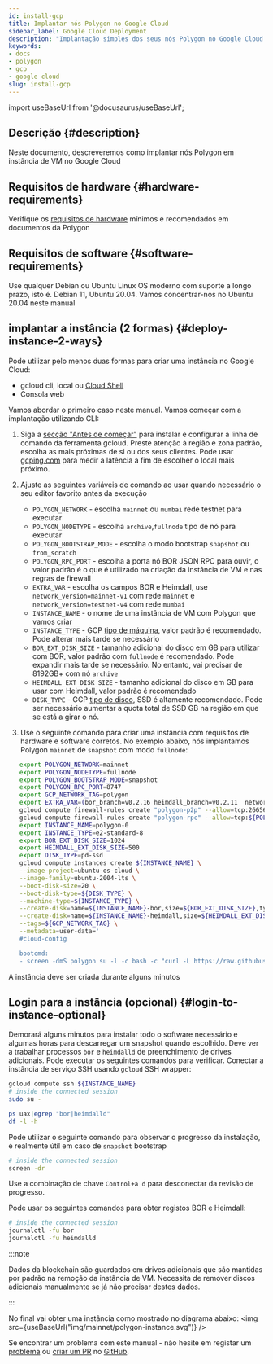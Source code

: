 ```yaml
---
id: install-gcp
title: Implantar nós Polygon no Google Cloud
sidebar_label: Google Cloud Deployment
description: "Implantação simples dos seus nós Polygon no Google Cloud."
keywords:
- docs
- polygon
- gcp
- google cloud
slug: install-gcp
---
```

import useBaseUrl from '@docusaurus/useBaseUrl';

## Descrição {#description}

Neste documento, descreveremos como implantar nós Polygon em instância de VM no Google Cloud

## Requisitos de hardware {#hardware-requirements}

Verifique os [requisitos de hardware](/docs/maintain/validate/validator-node-system-requirements) mínimos e recomendados em documentos da Polygon

## Requisitos de software {#software-requirements}

Use qualquer Debian ou Ubuntu Linux OS moderno com suporte a longo prazo, isto é. Debian 11, Ubuntu 20.04. Vamos concentrar-nos no Ubuntu 20.04 neste manual

## implantar a instância (2 formas) {#deploy-instance-2-ways}

Pode utilizar pelo menos duas formas para criar uma instância no Google Cloud:

* gcloud cli, local ou [Cloud Shell](https://cloud.google.com/shell)
* Consola web

Vamos abordar o primeiro caso neste manual. Vamos começar com a implantação utilizando CLI:
1. Siga a [secção "Antes de começar"](https://cloud.google.com/compute/docs/instances/create-start-instance#before-you-begin) para instalar e configurar a linha de comando da ferramenta gcloud.
Preste atenção à região e zona padrão, escolha as mais próximas de si ou dos seus clientes. Pode usar [gcping.com](https://gcping.com) para medir a latência a fim de escolher o local mais próximo.
2. Ajuste as seguintes variáveis de comando ao usar quando necessário o seu editor favorito antes da execução
   * `POLYGON_NETWORK` - escolha `mainnet` ou `mumbai` rede testnet para executar
   * `POLYGON_NODETYPE` - escolha `archive`,`fullnode` tipo de nó para executar
   * `POLYGON_BOOTSTRAP_MODE` - escolha o modo bootstrap `snapshot` ou `from_scratch`
   * `POLYGON_RPC_PORT` - escolha a porta nó BOR JSON RPC para ouvir, o valor padrão é o que é utilizado na criação da instância de VM e nas regras de firewall
   * `EXTRA_VAR` - escolha os campos BOR e Heimdall, use `network_version=mainnet-v1` com rede `mainnet` e `network_version=testnet-v4` com rede `mumbai`
   * `INSTANCE_NAME` - o nome de uma instância de VM com Polygon que vamos criar
   * `INSTANCE_TYPE` - GCP [tipo de máquina](https://cloud.google.com/compute/docs/machine-types), valor padrão é recomendado. Pode alterar mais tarde se necessário
   * `BOR_EXT_DISK_SIZE` - tamanho adicional do disco em GB para utilizar com BOR, valor padrão com `fullnode` é recomendado. Pode expandir mais tarde se necessário. No entanto, vai precisar de 8192GB+ com nó `archive`
   * `HEIMDALL_EXT_DISK_SIZE` - tamanho adicional do disco em GB para usar com Heimdall, valor padrão é recomendado
   * `DISK_TYPE` - GCP [tipo de disco](https://cloud.google.com/compute/docs/disks#disk-types), SSD é altamente recomendado. Pode ser necessário aumentar a quota total de SSD GB na região em que se está a girar o nó.

3. Use o seguinte comando para criar uma instância com requisitos de hardware e software corretos. No exemplo abaixo, nós implantamos Polygon `mainnet` de `snapshot` com modo `fullnode`:
```bash
   export POLYGON_NETWORK=mainnet
   export POLYGON_NODETYPE=fullnode
   export POLYGON_BOOTSTRAP_MODE=snapshot
   export POLYGON_RPC_PORT=8747
   export GCP_NETWORK_TAG=polygon
   export EXTRA_VAR=(bor_branch=v0.2.16 heimdall_branch=v0.2.11  network_version=mainnet-v1 node_type=sentry/sentry heimdall_network=${POLYGON_NETWORK})
   gcloud compute firewall-rules create "polygon-p2p" --allow=tcp:26656,tcp:30303,udp:30303 --description="polygon p2p" --target-tags=${GCP_NETWORK_TAG}
   gcloud compute firewall-rules create "polygon-rpc" --allow=tcp:${POLYGON_RPC_PORT} --description="polygon rpc" --target-tags=${GCP_NETWORK_TAG}
   export INSTANCE_NAME=polygon-0
   export INSTANCE_TYPE=e2-standard-8
   export BOR_EXT_DISK_SIZE=1024
   export HEIMDALL_EXT_DISK_SIZE=500
   export DISK_TYPE=pd-ssd
   gcloud compute instances create ${INSTANCE_NAME} \
   --image-project=ubuntu-os-cloud \
   --image-family=ubuntu-2004-lts \
   --boot-disk-size=20 \
   --boot-disk-type=${DISK_TYPE} \
   --machine-type=${INSTANCE_TYPE} \
   --create-disk=name=${INSTANCE_NAME}-bor,size=${BOR_EXT_DISK_SIZE},type=${DISK_TYPE},auto-delete=no \
   --create-disk=name=${INSTANCE_NAME}-heimdall,size=${HEIMDALL_EXT_DISK_SIZE},type=${DISK_TYPE},auto-delete=no \
   --tags=${GCP_NETWORK_TAG} \
   --metadata=user-data='
   #cloud-config

   bootcmd:
   - screen -dmS polygon su -l -c bash -c "curl -L https://raw.githubusercontent.com/maticnetwork/node-ansible/master/install-gcp.sh | bash -s -- -n '${POLYGON_NETWORK}' -m '${POLYGON_NODETYPE}' -s '${POLYGON_BOOTSTRAP_MODE}' -p '${POLYGON_RPC_PORT}' -e \"'${EXTRA_VAR}'\"; bash"'
```
A instância deve ser criada durante alguns minutos

## Login para a instância (opcional) {#login-to-instance-optional}

Demorará alguns minutos para instalar todo o software necessário e algumas horas para descarregar um snapshot quando escolhido.
Deve ver a trabalhar processos `bor` e `heimdalld` de preenchimento de drives adicionais. Pode executar os seguintes comandos para verificar.
Conectar a instância de serviço SSH usando `gcloud` SSH wrapper:
```bash
gcloud compute ssh ${INSTANCE_NAME}
# inside the connected session
sudo su -

ps uax|egrep "bor|heimdalld"
df -l -h
```
Pode utilizar o seguinte comando para observar o progresso da instalação, é realmente útil em caso de `snapshot` bootstrap
```bash
# inside the connected session
screen -dr
```
Use a combinação de chave `Control+a d` para desconectar da revisão de progresso.

Pode usar os seguintes comandos para obter registos BOR e Heimdall:
```bash
# inside the connected session
journalctl -fu bor
journalctl -fu heimdalld
```
:::note

Dados da blockchain são guardados em drives adicionais que são mantidas por padrão na remoção da instância de VM. Necessita de remover discos adicionais manualmente se já não precisar destes dados.

:::

No final vai obter uma instância como mostrado no diagrama abaixo:
<img src={useBaseUrl("img/mainnet/polygon-instance.svg")} />

Se encontrar um problema com este manual - não hesite em registar um [problema](https://github.com/maticnetwork/matic-docs/issues) ou [criar um PR](https://github.com/maticnetwork/matic-docs/pulls) no [GitHub](https://github.com/maticnetwork/matic-docs).
